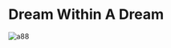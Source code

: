 # Dream Within A Dream

![a88](https://user-images.githubusercontent.com/13278955/215907025-9bb79aa9-51bc-4c37-9f6c-7fe9f0a76a5a.jpg)

